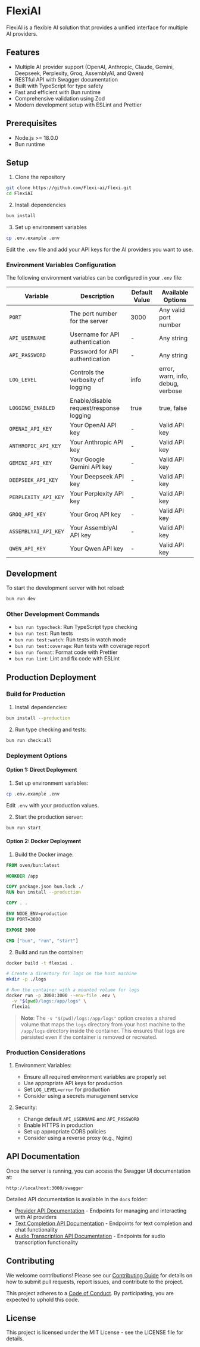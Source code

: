 # FlexiAI

FlexiAI is a flexible AI solution that provides a unified interface for multiple AI providers.

## Features

- Multiple AI provider support (OpenAI, Anthropic, Claude, Gemini, Deepseek, Perplexity, Groq, AssemblyAI, and Qwen)
- RESTful API with Swagger documentation
- Built with TypeScript for type safety
- Fast and efficient with Bun runtime
- Comprehensive validation using Zod
- Modern development setup with ESLint and Prettier

## Prerequisites

- Node.js >= 18.0.0
- Bun runtime

## Setup

1. Clone the repository

```bash
git clone https://github.com/Flexi-ai/flexi.git
cd FlexiAI
```

2. Install dependencies

```bash
bun install
```

3. Set up environment variables

```bash
cp .env.example .env
```

Edit the `.env` file and add your API keys for the AI providers you want to use.

### Environment Variables Configuration

The following environment variables can be configured in your `.env` file:

| Variable             | Description                             | Default Value | Available Options                 |
| -------------------- | --------------------------------------- | ------------- | --------------------------------- |
| `PORT`               | The port number for the server          | 3000          | Any valid port number             |
| `API_USERNAME`       | Username for API authentication         | -             | Any string                        |
| `API_PASSWORD`       | Password for API authentication         | -             | Any string                        |
| `LOG_LEVEL`          | Controls the verbosity of logging       | info          | error, warn, info, debug, verbose |
| `LOGGING_ENABLED`    | Enable/disable request/response logging | true          | true, false                       |
| `OPENAI_API_KEY`     | Your OpenAI API key                     | -             | Valid API key                     |
| `ANTHROPIC_API_KEY`  | Your Anthropic API key                  | -             | Valid API key                     |
| `GEMINI_API_KEY`     | Your Google Gemini API key              | -             | Valid API key                     |
| `DEEPSEEK_API_KEY`   | Your Deepseek API key                   | -             | Valid API key                     |
| `PERPLEXITY_API_KEY` | Your Perplexity API key                 | -             | Valid API key                     |
| `GROQ_API_KEY`       | Your Groq API key                       | -             | Valid API key                     |
| `ASSEMBLYAI_API_KEY` | Your AssemblyAI API key                 | -             | Valid API key                     |
| `QWEN_API_KEY`       | Your Qwen API key                       | -             | Valid API key                     |

## Development

To start the development server with hot reload:

```bash
bun run dev
```

### Other Development Commands

- `bun run typecheck`: Run TypeScript type checking
- `bun run test`: Run tests
- `bun run test:watch`: Run tests in watch mode
- `bun run test:coverage`: Run tests with coverage report
- `bun run format`: Format code with Prettier
- `bun run lint`: Lint and fix code with ESLint

## Production Deployment

### Build for Production

1. Install dependencies:

```bash
bun install --production
```

2. Run type checking and tests:

```bash
bun run check:all
```

### Deployment Options

#### Option 1: Direct Deployment

1. Set up environment variables:

```bash
cp .env.example .env
```

Edit `.env` with your production values.

2. Start the production server:

```bash
bun run start
```

#### Option 2: Docker Deployment

1. Build the Docker image:

```dockerfile
FROM oven/bun:latest

WORKDIR /app

COPY package.json bun.lock ./
RUN bun install --production

COPY . .

ENV NODE_ENV=production
ENV PORT=3000

EXPOSE 3000

CMD ["bun", "run", "start"]
```

2. Build and run the container:

```bash
docker build -t flexiai .

# Create a directory for logs on the host machine
mkdir -p ./logs

# Run the container with a mounted volume for logs
docker run -p 3000:3000 --env-file .env \
  -v "$(pwd)/logs:/app/logs" \
  flexiai
```

> **Note**: The `-v "$(pwd)/logs:/app/logs"` option creates a shared volume that maps the `logs` directory from your host machine to the `/app/logs` directory inside the container. This ensures that logs are persisted even if the container is removed or recreated.

### Production Considerations

1. Environment Variables:

   - Ensure all required environment variables are properly set
   - Use appropriate API keys for production
   - Set `LOG_LEVEL=error` for production
   - Consider using a secrets management service

2. Security:

   - Change default `API_USERNAME` and `API_PASSWORD`
   - Enable HTTPS in production
   - Set up appropriate CORS policies
   - Consider using a reverse proxy (e.g., Nginx)

## API Documentation

Once the server is running, you can access the Swagger UI documentation at:

```
http://localhost:3000/swagger
```

Detailed API documentation is available in the `docs` folder:

- [Provider API Documentation](docs/provider.md) - Endpoints for managing and interacting with AI providers
- [Text Completion API Documentation](docs/text-provider.md) - Endpoints for text completion and chat functionality
- [Audio Transcription API Documentation](docs/audio-provider.md) - Endpoints for audio transcription functionality

## Contributing

We welcome contributions! Please see our [Contributing Guide](CONTRIBUTING.md) for details on how to submit pull requests, report issues, and contribute to the project.

This project adheres to a [Code of Conduct](CODE_OF_CONDUCT.md). By participating, you are expected to uphold this code.

## License

This project is licensed under the MIT License - see the LICENSE file for details.
